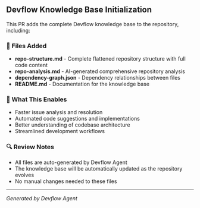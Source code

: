 ## Devflow Knowledge Base Initialization

This PR adds the complete Devflow knowledge base to the repository, including:

### 📁 Files Added

- **repo-structure.md** - Complete flattened repository structure with full code content
- **repo-analysis.md** - AI-generated comprehensive repository analysis
- **dependency-graph.json** - Dependency relationships between files
- **README.md** - Documentation for the knowledge base

### 🤖 What This Enables

- Faster issue analysis and resolution
- Automated code suggestions and implementations
- Better understanding of codebase architecture
- Streamlined development workflows

### 🔍 Review Notes

- All files are auto-generated by Devflow Agent
- The knowledge base will be automatically updated as the repository evolves
- No manual changes needed to these files

---
*Generated by Devflow Agent*
